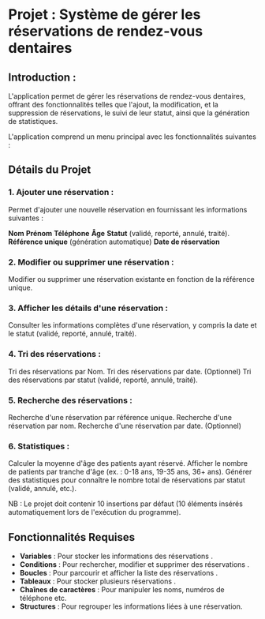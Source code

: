 # Projet  : Système de gérer les réservations de rendez-vous dentaires

## Introduction :

L'application permet de gérer les réservations de rendez-vous dentaires, offrant des fonctionnalités telles que l'ajout, la modification, et la suppression de réservations, le suivi de leur statut, ainsi que la génération de statistiques.

L'application comprend un menu principal avec les fonctionnalités suivantes :

## Détails du Projet

### 1. Ajouter une réservation :

Permet d'ajouter une nouvelle réservation en fournissant les informations suivantes :

**Nom**
**Prénom**
**Téléphone**
**Âge**
**Statut** (validé, reporté, annulé, traité).
**Référence unique** (génération automatique)
**Date de réservation** 

### 2. Modifier ou supprimer une réservation :

Modifier ou supprimer une réservation existante en fonction de la référence unique.

### 3. Afficher les détails d'une réservation :

Consulter les informations complètes d'une réservation, y compris la date et le statut (validé, reporté, annulé, traité).

### 4. Tri des réservations :

Tri des réservations par Nom.
Tri des réservations par date.  (Optionnel)
Tri des réservations par statut (validé, reporté, annulé, traité).

### 5. Recherche des réservations :

Recherche d'une réservation par référence unique.
Recherche d'une réservation par nom.
Recherche d'une réservation par date. (Optionnel)

### 6. Statistiques :

Calculer la moyenne d'âge des patients ayant réservé.
Afficher le nombre de patients par tranche d'âge (ex. : 0-18 ans, 19-35 ans, 36+ ans).
Générer des statistiques pour connaître le nombre total de réservations par statut (validé, annulé, etc.).


NB : Le projet doit contenir 10 insertions par défaut (10 éléments insérés automatiquement lors de l'exécution du programme).

## Fonctionnalités Requises

- **Variables** : Pour stocker les informations des réservations .
- **Conditions** : Pour rechercher, modifier et supprimer des réservations .
- **Boucles** :  Pour parcourir et afficher la liste des réservations .
- **Tableaux** : Pour stocker plusieurs réservations .
- **Chaînes de caractères** : Pour manipuler les noms, numéros de téléphone etc.
- **Structures** : Pour regrouper les informations liées à une réservation.




